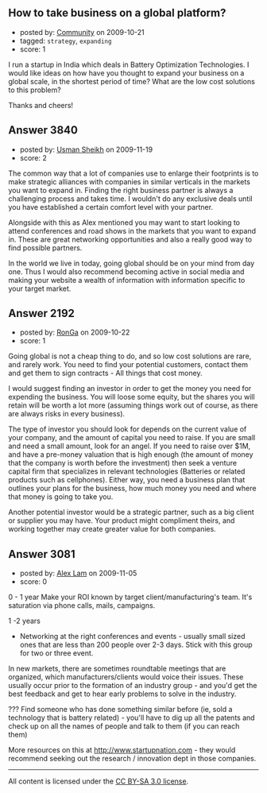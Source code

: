 ## How to take business on a global platform?

- posted by: [Community](https://stackexchange.com/users/-1/-1-community) on 2009-10-21
- tagged: `strategy`, `expanding`
- score: 1

I run a startup in India which deals in Battery Optimization Technologies.
I would like ideas on how have you thought to expand your business on a global scale, in the shortest period of time? What are the low cost solutions to this problem?

Thanks and cheers!




## Answer 3840

- posted by: [Usman Sheikh](https://stackexchange.com/users/-1/392-usman-sheikh) on 2009-11-19
- score: 2

The common way that a lot of companies use to enlarge their footprints is to make strategic alliances with companies in similar verticals in the markets you want to expand in. Finding the right business partner is always a challenging process and takes time. I wouldn't do any exclusive deals until you have established a certain comfort level with your partner.

Alongside with this as Alex mentioned you may want to start looking to attend conferences and road shows in the markets that you want to expand in. These are great networking opportunities and also a really good way to find possible partners.

In the world we live in today, going global should be on your mind from day one. Thus I would also recommend becoming active in social media and making your website a wealth of information with information specific to your target market. 


## Answer 2192

- posted by: [RonGa](https://stackexchange.com/users/-1/218-ronga) on 2009-10-22
- score: 1

Going global is not a cheap thing to do, and so low cost solutions are rare, and rarely work.  You need to find your potential customers, contact them and get them to sign contracts - All things that cost money.

I would suggest finding an investor in order to get the money you need for expending the business.  You will loose some equity, but the shares you will retain will be worth a lot more (assuming things work out of course, as there are always risks in every business).

The type of investor you should look for depends on the current value of your company, and the amount of capital you need to raise.  If you are small and need a small amount, look for an angel.  If you need to raise over $1M, and have a pre-money valuation that is high enough (the amount of money that the company is worth before the investment) then seek a venture capital firm that specializes in relevant technologies (Batteries or related products such as cellphones). Either way, you need a business plan that outlines your plans for the business, how much money you need and where that money is going to take you.

Another potential investor would be a strategic partner, such as a big client or supplier you may have.  Your product might compliment theirs, and working together may create greater value for both companies.


## Answer 3081

- posted by: [Alex Lam](https://stackexchange.com/users/-1/1281-alex-lam) on 2009-11-05
- score: 0

0 - 1 year
Make your ROI known by target client/manufacturing's team. It's saturation via phone calls, mails, campaigns.


1 -2 years
- Networking at the right conferences and events - usually small sized ones that are less than 200 people over 2-3 days. Stick with this group for two or three event. 

In new markets, there are sometimes roundtable meetings that are organized, which manufacturers/clients would voice their issues. These usually occur prior to the formation of an industry group - and you'd get the best feedback and get to hear early problems to solve in the industry.

???
Find someone who has done something similar before (ie, sold a technology that is battery related) - you'll have to dig up all the patents and check up on all the names of people and talk to them (if you can reach them)

More resources on this at http://www.startupnation.com - they would recommend seeking out the research / innovation dept in those companies.



---

All content is licensed under the [CC BY-SA 3.0 license](https://creativecommons.org/licenses/by-sa/3.0/).
